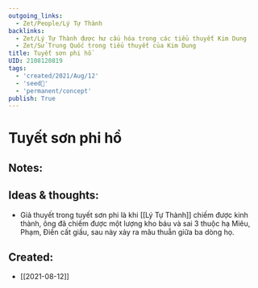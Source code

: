 ```yaml
---
outgoing_links:
  - Zet/People/Lý Tự Thành
backlinks:
  - Zet/Lý Tự Thành được hư cấu hóa trong các tiểu thuyết Kim Dung
  - Zet/Sử Trung Quốc trong tiểu thuyết của Kim Dung
title: Tuyết sơn phi hồ
UID: 2108120819
tags:
  - 'created/2021/Aug/12'
  - 'seed🥜'
  - 'permanent/concept'
publish: True
---
```

# Tuyết sơn phi hồ

## Notes:


## Ideas & thoughts:
- Giả thuyết trong tuyết sơn phi là khi [[Lý Tự Thành]] chiếm được kinh thành, ông đã chiếm được một lượng kho báu và sai 3 thuộc hạ Miêu, Phạm, Điền cất giấu, sau này xảy ra mâu thuẫn giữa ba dòng họ.

## Created:
- [[2021-08-12]]
